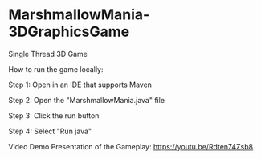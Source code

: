 # MarshmallowMania-3DGraphicsGame
Single Thread 3D Game

How to run the game locally:

Step 1: Open in an IDE that supports Maven 

Step 2: Open the "MarshmallowMania.java" file

Step 3: Click the run button

Step 4: Select "Run java" 



Video Demo Presentation of the Gameplay:
https://youtu.be/Rdten74Zsb8



